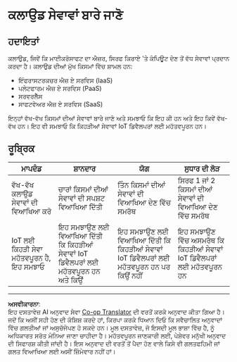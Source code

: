 <!--
CO_OP_TRANSLATOR_METADATA:
{
  "original_hash": "bfd35499bd68d7d740242bfea784bbeb",
  "translation_date": "2025-08-27T12:02:08+00:00",
  "source_file": "2-farm/lessons/4-migrate-your-plant-to-the-cloud/assignment.md",
  "language_code": "pa"
}
-->
# ਕਲਾਉਡ ਸੇਵਾਵਾਂ ਬਾਰੇ ਜਾਣੋ

## ਹਦਾਇਤਾਂ

ਕਲਾਉਡ, ਜਿਵੇਂ ਕਿ ਮਾਈਕਰੋਸਾਫਟ ਦਾ ਐਜ਼ਰ, ਸਿਰਫ ਕਿਰਾਏ 'ਤੇ ਕੰਪਿਊਟ ਦੇਣ ਤੋਂ ਵੱਧ ਸੇਵਾਵਾਂ ਪ੍ਰਦਾਨ ਕਰਦਾ ਹੈ। ਕਲਾਉਡ ਦੀਆਂ ਮੁੱਖ ਕਿਸਮਾਂ ਵਿੱਚ ਸ਼ਾਮਲ ਹਨ:

* ਇੰਫਰਾਸਟਰਕਚਰ ਐਜ਼ ਏ ਸਰਵਿਸ (IaaS)
* ਪਲੇਟਫਾਰਮ ਐਜ਼ ਏ ਸਰਵਿਸ (PaaS)
* ਸਰਵਰਲੈੱਸ
* ਸਾਫਟਵੇਅਰ ਐਜ਼ ਏ ਸਰਵਿਸ (SaaS)

ਇਨ੍ਹਾਂ ਵੱਖ-ਵੱਖ ਕਿਸਮਾਂ ਦੀਆਂ ਸੇਵਾਵਾਂ ਬਾਰੇ ਜਾਣੋ ਅਤੇ ਸਮਝਾਓ ਕਿ ਇਹ ਕੀ ਹਨ ਅਤੇ ਇਹ ਕਿਵੇਂ ਵੱਖ-ਵੱਖ ਹਨ। ਇਹ ਵੀ ਸਮਝਾਓ ਕਿ ਕਿਹੜੀਆਂ ਸੇਵਾਵਾਂ IoT ਡਿਵੈਲਪਰਾਂ ਲਈ ਮਹੱਤਵਪੂਰਨ ਹਨ।

## ਰੂਬ੍ਰਿਕ

| ਮਾਪਦੰਡ | ਸ਼ਾਨਦਾਰ | ਯੋਗ | ਸੁਧਾਰ ਦੀ ਲੋੜ |
| -------- | --------- | -------- | ----------------- |
| ਵੱਖ-ਵੱਖ ਕਲਾਉਡ ਸੇਵਾਵਾਂ ਦੀ ਵਿਆਖਿਆ ਕਰੋ | ਚਾਰਾਂ ਕਿਸਮਾਂ ਦੀਆਂ ਸੇਵਾਵਾਂ ਦੀ ਸਪਸ਼ਟ ਵਿਆਖਿਆ ਦਿੱਤੀ | ਤਿੰਨ ਕਿਸਮਾਂ ਦੀਆਂ ਸੇਵਾਵਾਂ ਦੀ ਵਿਆਖਿਆ ਦੇਣ ਵਿੱਚ ਸਮਰੱਥ | ਸਿਰਫ 1 ਜਾਂ 2 ਕਿਸਮਾਂ ਦੀਆਂ ਸੇਵਾਵਾਂ ਦੀ ਵਿਆਖਿਆ ਦੇਣ ਵਿੱਚ ਸਮਰੱਥ |
| IoT ਲਈ ਕਿਹੜੀ ਸੇਵਾ ਮਹੱਤਵਪੂਰਨ ਹੈ, ਇਹ ਸਮਝਾਓ | ਇਹ ਸਮਝਾਉਣ ਲਈ ਵਿਆਖਿਆ ਦਿੱਤੀ ਕਿ ਕਿਹੜੀਆਂ ਸੇਵਾਵਾਂ IoT ਡਿਵੈਲਪਰਾਂ ਲਈ ਮਹੱਤਵਪੂਰਨ ਹਨ ਅਤੇ ਕਿਉਂ | ਇਹ ਸਮਝਾਉਣ ਲਈ ਵਿਆਖਿਆ ਦਿੱਤੀ ਕਿ ਕਿਹੜੀਆਂ ਸੇਵਾਵਾਂ IoT ਡਿਵੈਲਪਰਾਂ ਲਈ ਮਹੱਤਵਪੂਰਨ ਹਨ ਪਰ ਕਿਉਂ ਨਹੀਂ | ਇਹ ਸਮਝਾਉਣ ਵਿੱਚ ਅਸਮਰੱਥ ਕਿ ਕਿਹੜੀਆਂ ਸੇਵਾਵਾਂ IoT ਡਿਵੈਲਪਰਾਂ ਲਈ ਮਹੱਤਵਪੂਰਨ ਹਨ |

---

**ਅਸਵੀਕਾਰਨਾ**:  
ਇਹ ਦਸਤਾਵੇਜ਼ AI ਅਨੁਵਾਦ ਸੇਵਾ [Co-op Translator](https://github.com/Azure/co-op-translator) ਦੀ ਵਰਤੋਂ ਕਰਕੇ ਅਨੁਵਾਦ ਕੀਤਾ ਗਿਆ ਹੈ। ਜਦੋਂ ਕਿ ਅਸੀਂ ਸਹੀ ਹੋਣ ਦੀ ਕੋਸ਼ਿਸ਼ ਕਰਦੇ ਹਾਂ, ਕਿਰਪਾ ਕਰਕੇ ਧਿਆਨ ਦਿਓ ਕਿ ਸਵੈਚਾਲਿਤ ਅਨੁਵਾਦਾਂ ਵਿੱਚ ਗਲਤੀਆਂ ਜਾਂ ਅਸੁਚੱਜੇਪਣ ਹੋ ਸਕਦੇ ਹਨ। ਮੂਲ ਦਸਤਾਵੇਜ਼, ਜੋ ਇਸਦੀ ਮੂਲ ਭਾਸ਼ਾ ਵਿੱਚ ਹੈ, ਨੂੰ ਅਧਿਕਾਰਤ ਸਰੋਤ ਮੰਨਿਆ ਜਾਣਾ ਚਾਹੀਦਾ ਹੈ। ਮਹੱਤਵਪੂਰਨ ਜਾਣਕਾਰੀ ਲਈ, ਪੇਸ਼ੇਵਰ ਮਨੁੱਖੀ ਅਨੁਵਾਦ ਦੀ ਸਿਫਾਰਸ਼ ਕੀਤੀ ਜਾਂਦੀ ਹੈ। ਇਸ ਅਨੁਵਾਦ ਦੀ ਵਰਤੋਂ ਤੋਂ ਪੈਦਾ ਹੋਣ ਵਾਲੇ ਕਿਸੇ ਵੀ ਗਲਤਫਹਿਮੀ ਜਾਂ ਗਲਤ ਵਿਆਖਿਆ ਲਈ ਅਸੀਂ ਜ਼ਿੰਮੇਵਾਰ ਨਹੀਂ ਹਾਂ।